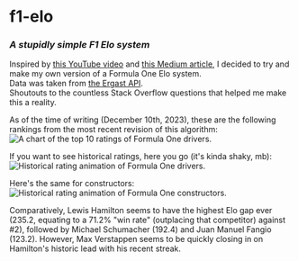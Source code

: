 # f1-elo
### _A stupidly simple F1 Elo system_

Inspired by [this YouTube video](https://www.youtube.com/watch?v=U16a8tdrbII) and [this Medium article](https://towardsdatascience.com/developing-an-elo-based-data-driven-ranking-system-for-2v2-multiplayer-games-7689f7d42a53), I decided to try and make my own version of a Formula One Elo system.  
Data was taken from [the Ergast API](http://ergast.com/mrd/).  
Shoutouts to the countless Stack Overflow questions that helped me make this a reality.

As of the time of writing (December 10th, 2023), these are the following rankings from the most recent revision of this algorithm:  
![A chart of the top 10 ratings of Formula One drivers.](https://github.com/LeftistTachyon/f1-elo/assets/24881514/01ffd1a8-8d18-4518-b43f-35f9eaaa2ae1)

If you want to see historical ratings, here you go (it's kinda shaky, mb):  
![Historical rating animation of Formula One drivers.](https://github.com/LeftistTachyon/f1-elo/blob/master/ratings.gif)

Here's the same for constructors:
![Historical rating animation of Formula One constructors.](https://github.com/LeftistTachyon/f1-elo/blob/master/ratings-const.gif)

Comparatively, Lewis Hamilton seems to have the highest Elo gap ever (235.2, equating to a 71.2% "win rate" (outplacing that competitor) against #2), followed by Michael Schumacher (192.4) and Juan Manuel Fangio (123.2). However, Max Verstappen seems to be quickly closing in on Hamilton's historic lead with his recent streak.
